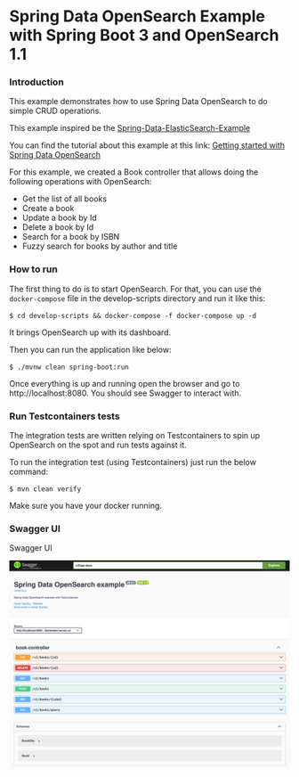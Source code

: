 # Spring Data OpenSearch Example with Spring Boot 3 and OpenSearch 1.1

### Introduction

This example demonstrates how to use Spring Data OpenSearch to do simple CRUD operations.

This example inspired be
the [Spring-Data-ElasticSearch-Example](https://github.com/kasramp/Spring-Data-ElasticSearch-Example/tree/master)

You can find the tutorial about this example at this
link: [Getting started with Spring Data OpenSearch](https://medium.com/level-up-roadmap/getting-started-with-spring-boot-data-opensearch-3acde70492a8)

For this example, we created a Book controller that allows doing the following operations with OpenSearch:

* Get the list of all books
* Create a book
* Update a book by Id
* Delete a book by Id
* Search for a book by ISBN
* Fuzzy search for books by author and title

### How to run

The first thing to do is to start OpenSearch. For that, you can use the `docker-compose` file in the develop-scripts
directory and run it like this:

```shell
$ cd develop-scripts && docker-compose -f docker-compose up -d
```

It brings OpenSearch up with its dashboard.

Then you can run the application like below:

```shell
$ ./mvnw clean spring-boot:run
```

Once everything is up and running open the browser and go to http://localhost:8080. You should see Swagger to interact
with.

### Run Testcontainers tests

The integration tests are written relying on Testcontainers to spin up OpenSearch on the spot and run tests against it.

To run the integration test (using Testcontainers) just run the below command:

```shell
$ mvn clean verify
```

Make sure you have your docker running.

### Swagger UI

Swagger UI

![Swagger UI](img/SwaggerUI.png "Swagger UI")
